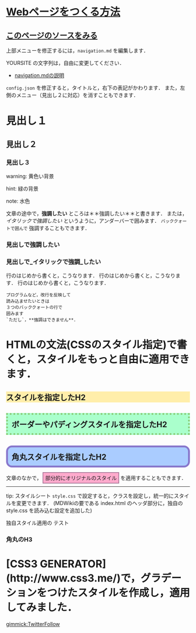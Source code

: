 # [Webページをつくる方法](howtomakeweb.md)


## [このページのソースをみる](https://ist.mns.kyutech.ac.jp/swweb/miura/_edit/src.php?file=sample.md&key=7cce010dc015a937e6841b4e289c7b7d)

上部メニューを修正するには，`navigation.md` を編集します．

YOURSITE の文字列は，自由に変更してください．
- [navigation.mdの説明](http://dynalon.github.io/mdwiki/#!quickstart.md)

<!-- HTMLのコメント表記で，表示されないメモや覚書きをうめこむことができます -->

`config.json` を修正すると，タイトルと，右下の表記がかわります．
また，左側のメニュー（見出し２に対応）を消すこともできます．

# 見出し１

## 見出し２

### 見出し３

warning: 黄色い背景

hint: 緑の背景

note: 水色


文章の途中で，**強調したい** ところは＊＊強調したい＊＊と書きます．
または，_イタリックで強調したい_ というように，アンダーバーで囲みます．
`バッククォートで囲んで` 強調することもできます．

### 見出しで**強調したい** 

### 見出しで_イタリックで強調_したい

行のはじめから書くと，こうなります．
行のはじめから書くと，こうなります．
行のはじめから書くと，こうなります．

```
プログラムなど，改行を反映して
読み込ませたいときは
３つのバッククォートの行で
囲みます
`ただし`，**強調はできません**．
```

# HTMLの文法(CSSのスタイル指定)で書くと，スタイルをもっと自由に適用できます．

<h2 style="background: #fea;">スタイルを指定したH2</h2>

<h2 style="background: #afc; border: 5px dotted #8c7; padding: 10px;">ボーダーやパディングスタイルを指定したH2</h2>

<h2 style="background: #acf; border: 5px solid #87c; padding: 10px; border-radius: 16px;">角丸スタイルを指定したH2</h2>

文章のなかで，<span style="background: #fac; padding: 5px; margin: 3px; border: 2px solid #a79;">部分的にオリジナルのスタイル</span>を適用することもできます．

-----

tip: スタイルシート `style.css` で設定すると，クラスを設定し，統一的にスタイルを変更できます．
(MDWikiの要である index.html のヘッダ部分に，独自のstyle.css を読み込む設定を追加した)

独自スタイル適用の <span class="pink">テスト</span>

<h3 class="kakumaru">角丸のH3</h3>

<h1 class="grad">[CSS3 GENERATOR](http://www.css3.me/)で，グラデーションをつけたスタイルを作成し，適用してみました．</h1>

[gimmick:TwitterFollow](@miuramo)

